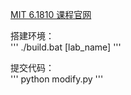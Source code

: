 [MIT 6.1810 课程官网](https://pdos.csail.mit.edu/6.1810/2022/)

搭建环境：  
'''
./build.bat \[lab_name\]
'''

提交代码：  
'''
python modify.py
'''